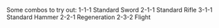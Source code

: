 Some combos to try out:
1-1-1 Standard Sword
2-1-1 Standard Rifle
3-1-1 Standard Hammer 
2-2-1 Regeneration
2-3-2 Flight
